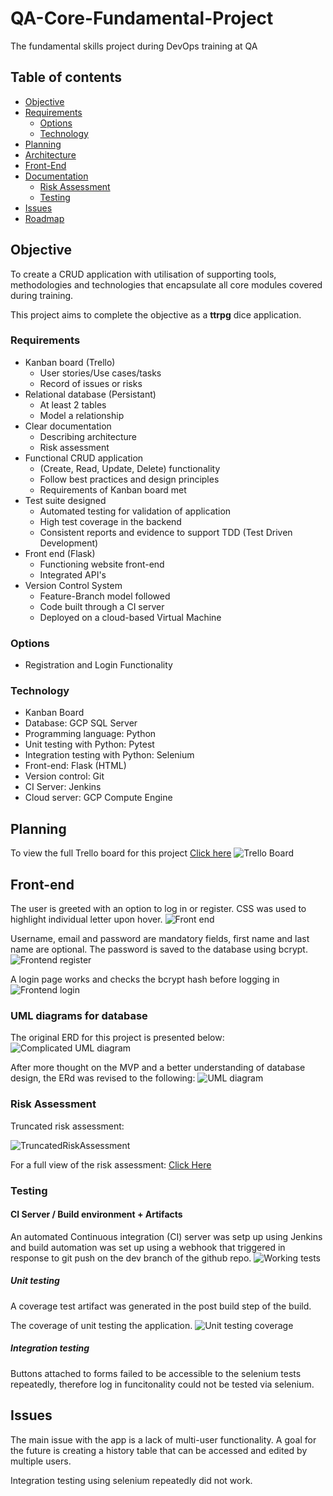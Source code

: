 # QA-Core-Fundamental-Project
The fundamental skills project during DevOps training at QA

## Table of contents

- [Objective](#objective)
- [Requirements](#requirements)
    - [Options](#options)
    - [Technology](#technology)
- [Planning](#planning)
- [Architecture](#architecture)
- [Front-End](#front-end)
- [Documentation](#documentation)
    - [Risk Assessment](#risk-assessment)
    - [Testing](#testing)
- [Issues](#issues)
- [Roadmap](#roadmap)
## Objective
To create a CRUD application with utilisation of supporting tools, methodologies and technologies that encapsulate all core modules covered during training.

This project aims to complete the objective as a **ttrpg** dice application.

### Requirements

- Kanban board (Trello)
    - User stories/Use cases/tasks
    - Record of issues or risks
- Relational database (Persistant)
    - At least 2 tables
    - Model a relationship
- Clear documentation
    - Describing architecture
    - Risk assessment
- Functional CRUD application
    - (Create, Read, Update, Delete) functionality
    - Follow best practices and design principles
    - Requirements of Kanban board met
- Test suite designed
    - Automated testing for validation of application
    - High test coverage in the backend
    - Consistent reports and evidence to support TDD (Test Driven Development)
- Front end (Flask)
    - Functioning website front-end
    - Integrated API's
- Version Control System
    - Feature-Branch model followed
    - Code built through a CI server
    - Deployed on a cloud-based Virtual Machine


### Options
- Registration and Login Functionality

### Technology
- Kanban Board
- Database: GCP SQL Server
- Programming language: Python
- Unit testing with Python: Pytest
- Integration testing with Python: Selenium
- Front-end: Flask (HTML)
- Version control: Git
- CI Server: Jenkins
- Cloud server: GCP Compute Engine

## Planning
To view the full Trello board for this project [Click here](https://trello.com/b/Xogn4d4n/devop-core-fundamentals)
![Trello Board](images/trello.png)

## Front-end
The user is greeted with an option to log in or register. CSS was used to highlight individual letter upon hover.
![Front end](images/frontend-front.png)

Username, email and password are mandatory fields, first name and last name are optional. The password is saved to the database using bcrypt.
![Frontend register](images/frontend-register.png)

A login page works and checks the bcrypt hash before logging in
![Frontend login](images/frontend-login.png)

### UML diagrams for database
The original ERD for this project is presented below:
![Complicated UML diagram](images/databaseUML.svg)

After more thought on the MVP and a better understanding of database design, the ERd was revised to the following:
![UML diagram](images/MVPdatabaseUML.svg)

### Risk Assessment
Truncated risk assessment:

![TruncatedRiskAssessment](images/risk-truncated.png)

For a full view of the risk assessment:
[Click Here](https://docs.google.com/spreadsheets/d/1WqFukyaTO323GE5MpPM3VZ9UM3vmW91j-5BNtHYZGrc/edit?usp=sharing)

### Testing

#### CI Server / Build environment + Artifacts
An automated Continuous integration (CI) server was setp up using Jenkins and build automation was set up using a webhook that triggered in response to git push on the dev branch of the github repo.
![Working tests](images/CI-testing.png)

##### Unit testing
A coverage test artifact was generated in the post build step of the build.

The coverage of unit testing the application.
![Unit testing coverage](images/coverage.png)

##### Integration testing
Buttons attached to forms failed to be accessible to the selenium tests repeatedly, therefore log in funcitonality could not be tested via selenium.


## Issues
The main issue with the app is a lack of multi-user functionality. A goal for the future is creating a history table that can be accessed and edited by multiple users.

Integration testing using selenium repeatedly did not work.